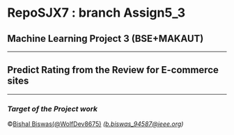 # RepoSJX7 : branch Assign5_3
## Machine Learning Project 3 (BSE+MAKAUT)
---
## Predict Rating from the Review for E-commerce sites
---
### *Target of the Project work*


&copy;[Bishal Biswas(@WolfDev8675)](https://github.com/WolfDev8675)
_(b.biswas_94587@ieee.org)_
